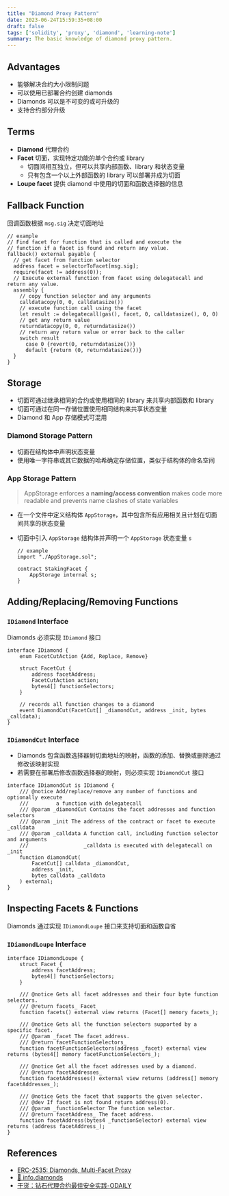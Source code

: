 ```yaml
---
title: "Diamond Proxy Pattern"
date: 2023-06-24T15:59:35+08:00
draft: false
tags: ['solidity', 'proxy', 'diamond', 'learning-note']
summary: The basic knowledge of diamond proxy pattern.
---
```


## Advantages

- 能够解决合约大小限制问题
- 可以使用已部署合约创建 diamonds
- Diamonds 可以是不可变的或可升级的
- 支持合约部分升级

## Terms

- **Diamond** 代理合约
- **Facet** 切面，实现特定功能的单个合约或 library
    - 切面间相互独立，但可以共享内部函数、library 和状态变量
    - 只有包含一个以上外部函数的 library 可以部署并成为切面
- **Loupe facet** 提供 diamond 中使用的切面和函数选择器的信息

## Fallback Function

回调函数根据 `msg.sig` 决定切面地址

```solidity
// example
// Find facet for function that is called and execute the
// function if a facet is found and return any value.
fallback() external payable {
  // get facet from function selector
  address facet = selectorToFacet[msg.sig];
  require(facet != address(0));
  // Execute external function from facet using delegatecall and return any value.
  assembly {
    // copy function selector and any arguments
    calldatacopy(0, 0, calldatasize())
    // execute function call using the facet
    let result := delegatecall(gas(), facet, 0, calldatasize(), 0, 0)
    // get any return value
    returndatacopy(0, 0, returndatasize())
    // return any return value or error back to the caller
    switch result
      case 0 {revert(0, returndatasize())}
      default {return (0, returndatasize())}
  }
}
```

## Storage

- 切面可通过继承相同的合约或使用相同的 library 来共享内部函数和 library
- 切面可通过在同一存储位置使用相同结构来共享状态变量
- Diamond 和 App 存储模式可混用

### Diamond Storage Pattern

- 切面在结构体中声明状态变量
- 使用唯一字符串或其它数据的哈希确定存储位置，类似于结构体的命名空间

### App Storage Pattern

> AppStorage enforces a **naming/access convention** makes code more readable and prevents name clashes of state variables

- 在一个文件中定义结构体 `AppStorage`，其中包含所有应用相关且计划在切面间共享的状态变量
- 切面中引入 `AppStorage` 结构体并声明一个 `AppStorage` 状态变量 `s`

    ```solidity
    // example
    import "./AppStorage.sol";

    contract StakingFacet {
        AppStorage internal s;
    }
    ```

## Adding/Replacing/Removing Functions

### `IDiamond` Interface

Diamonds 必须实现 `IDiamond` 接口

```solidity
interface IDiamond {
    enum FacetCutAction {Add, Replace, Remove}

    struct FacetCut {
        address facetAddress;
        FacetCutAction action;
        bytes4[] functionSelectors;
    }

    // records all function changes to a diamond
    event DiamondCut(FacetCut[] _diamondCut, address _init, bytes _calldata);
}
```

### `IDiamondCut` Interface

- Diamonds 包含函数选择器到切面地址的映射，函数的添加、替换或删除通过修改该映射实现
- 若需要在部署后修改函数选择器的映射，则必须实现 `IDiamondCut` 接口

```solidity
interface IDiamondCut is IDiamond {
    /// @notice Add/replace/remove any number of functions and optionally execute
    ///         a function with delegatecall
    /// @param _diamondCut Contains the facet addresses and function selectors
    /// @param _init The address of the contract or facet to execute _calldata
    /// @param _calldata A function call, including function selector and arguments
    ///                  _calldata is executed with delegatecall on _init
    function diamondCut(
        FacetCut[] calldata _diamondCut,
        address _init,
        bytes calldata _calldata
    ) external;
}
```

## Inspecting Facets & Functions

Diamonds 通过实现 `IDiamondLoupe` 接口来支持切面和函数自省

### `IDiamondLoupe` Interface

```solidity
interface IDiamondLoupe {
    struct Facet {
        address facetAddress;
        bytes4[] functionSelectors;
    }

    /// @notice Gets all facet addresses and their four byte function selectors.
    /// @return facets_ Facet
    function facets() external view returns (Facet[] memory facets_);

    /// @notice Gets all the function selectors supported by a specific facet.
    /// @param _facet The facet address.
    /// @return facetFunctionSelectors_
    function facetFunctionSelectors(address _facet) external view returns (bytes4[] memory facetFunctionSelectors_);

    /// @notice Get all the facet addresses used by a diamond.
    /// @return facetAddresses_
    function facetAddresses() external view returns (address[] memory facetAddresses_);

    /// @notice Gets the facet that supports the given selector.
    /// @dev If facet is not found return address(0).
    /// @param _functionSelector The function selector.
    /// @return facetAddress_ The facet address.
    function facetAddress(bytes4 _functionSelector) external view returns (address facetAddress_);
}
```

## References

- [ERC-2535: Diamonds, Multi-Facet Proxy](https://eips.ethereum.org/EIPS/eip-2535)
- [💎 info.diamonds](https://www.info.diamonds/)
- [干货：钻石代理合约最佳安全实践-ODAILY](http://www.odaily.news/post/5187926)